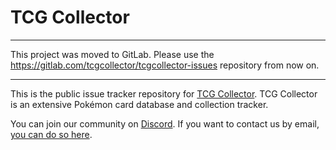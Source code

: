 # TCG Collector

---

This project was moved to GitLab.
Please use the https://gitlab.com/tcgcollector/tcgcollector-issues repository from now on.

---

This is the public issue tracker repository for [TCG Collector](https://www.tcgcollector.com/).
TCG Collector is an extensive Pokémon card database and collection tracker.

You can join our community on [Discord](https://discord.gg/jJZm5KG).
If you want to contact us by email, [you can do so here](https://www.tcgcollector.com/contact).
